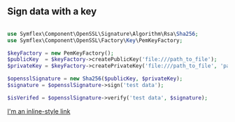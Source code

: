 ## Sign data with a key

```php

use Symflex\Component\OpenSSL\Signature\Algorithm\Rsa\Sha256;
use Symflex\Component\OpenSSL\Factory\Key\PemKeyFactory;

$keyFactory = new PemKeyFactory();
$publicKey  = $keyFactory->createPublicKey('file:///path_to_file');
$privateKey = $keyFactory->createPrivateKey('file:///path_to_file', 'passphrase');

$opensslSignature = new Sha256($publicKey, $privateKey);
$signature = $opensslSignature->sign('test data');

$isVerifed = $opensslSignature->verify('test data', $signature);

```
[I'm an inline-style link](https://www.google.com)